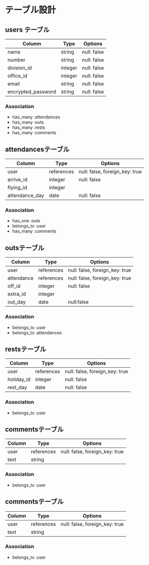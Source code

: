 # テーブル設計

## users テーブル

| Column             | Type    | Options     |
| ------------------ | ------- | ----------- |
| name               | string  | null: false |
| number             | string  | null: false |
| division_id        | integer | null: false |
| office_id          | integer | null: false |
| email              | string  | null: false |
| encrypted_password | string  | null: false |


### Association
- has_many :attendances
- has_many :outs
- has_many :rests
- has_many :comments





## attendancesテーブル

| Column           | Type       | Options                        |
| ---------------- | ---------- | ------------------------------ |
| user             | references | null: false, foreign_key: true |
| arrive_id        | integer    | null: false                    |
| flying_id        | integer    |                                | 
| attendance_day   | date       | null: false                    |


### Association
- has_one :outs
- belongs_to :user
- has_many :comments






## outsテーブル

| Column     | Type       | Options                        |
| ---------- | ---------- | ------------------------------ |
| user       | references | null: false, foreign_key: true |
| attendance | references | null: false, foreign_key: true |
| off_id     | integer    | null: false                    |
| extra_id   | integer    |                                |
| out_day    | date       | null:false                     |

### Association
- belongs_to :user
- belongs_to :attendances






## restsテーブル

| Column        | Type       | Options                        |
| ------------- | ---------- | ------------------------------ |
| user          | references | null: false, foreign_key: true |
| holiday_id    | integer    | null: false                    |
| rest_day      | date       | null: false                    |


### Association
- belongs_to :user







## commentsテーブル

| Column        | Type       | Options                        |
| ------------- | ---------- | ------------------------------ |
| user          | references | null: false, foreign_key: true |
| text          | string     |                                |


### Association
- belongs_to :user






## commentsテーブル

| Column        | Type       | Options                        |
| ------------- | ---------- | ------------------------------ |
| user          | references | null: false, foreign_key: true |
| text          | string     |                                |


### Association
- belongs_to :user